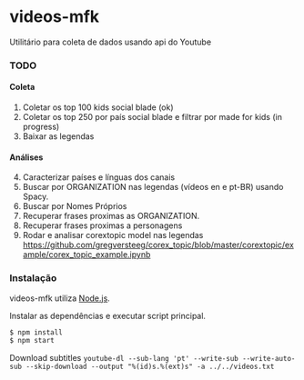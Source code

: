 # videos-mfk

Utilitário para coleta de dados usando api do Youtube

### TODO

#### Coleta

1. Coletar os top 100 kids social blade (ok)
2. Coletar os top 250 por país social blade e filtrar por made for kids (in progress)
3. Baixar as legendas

#### Análises
4. Caracterizar países e línguas dos canais
5. Buscar por ORGANIZATION nas legendas (vídeos en e pt-BR) usando Spacy.
6. Buscar por Nomes Próprios
7. Recuperar frases proximas as ORGANIZATION. 
8. Recuperar frases proximas a personagens
9. Rodar e analisar corextopic model nas legendas
https://github.com/gregversteeg/corex_topic/blob/master/corextopic/example/corex_topic_example.ipynb

### Instalação

videos-mfk utiliza [Node.js](https://nodejs.org/).

Instalar as dependências e executar script principal.

```sh
$ npm install
$ npm start
```

Download subtitles
```youtube-dl --sub-lang 'pt' --write-sub --write-auto-sub --skip-download --output "%(id)s.%(ext)s" -a ../../videos.txt```